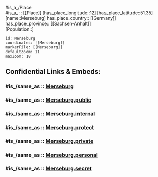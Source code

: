 ﻿---
confidential: public
isDeleted: false
location:
- 51.35
- 12
mapmarker: city
mapzoom:
- 7
- 12
SpocWebEntityId: 32430
tags:
- geo/City
type: City
---

#is_a_/Place  
#is_a_ :: [[Place]] 
[has_place_longitude::12] 
[has_place_latitude::51.35] 
[name::Merseburg] 
has_place_country:: [[Germany]]  
has_place_province:: [[Sachsen-Anhalt]]  
[Population::] 



```leaflet
id: Merseburg
coordinates: [[Merseburg]] 
markerFile: [[Merseburg]] 
defaultZoom: 11 
maxZoom: 18
```


## Confidential Links & Embeds: 

### #is_/same_as :: [Merseburg](/_Standards/Earth/Continent/Europe/Europe~Central/Germany/Germany~East/Sachsen-Anhalt/counties~SA/Saalekreis/cities~Saalekreis/Merseburg.md) 

### #is_/same_as :: [Merseburg.public](/_public/Earth/Continent/Europe/Europe~Central/Germany/Germany~East/Sachsen-Anhalt/counties~SA/Saalekreis/cities~Saalekreis/Merseburg.public.md) 

### #is_/same_as :: [Merseburg.internal](/_internal/Earth/Continent/Europe/Europe~Central/Germany/Germany~East/Sachsen-Anhalt/counties~SA/Saalekreis/cities~Saalekreis/Merseburg.internal.md) 

### #is_/same_as :: [Merseburg.protect](/_protect/Earth/Continent/Europe/Europe~Central/Germany/Germany~East/Sachsen-Anhalt/counties~SA/Saalekreis/cities~Saalekreis/Merseburg.protect.md) 

### #is_/same_as :: [Merseburg.private](/_private/Earth/Continent/Europe/Europe~Central/Germany/Germany~East/Sachsen-Anhalt/counties~SA/Saalekreis/cities~Saalekreis/Merseburg.private.md) 

### #is_/same_as :: [Merseburg.personal](/_personal/Earth/Continent/Europe/Europe~Central/Germany/Germany~East/Sachsen-Anhalt/counties~SA/Saalekreis/cities~Saalekreis/Merseburg.personal.md) 

### #is_/same_as :: [Merseburg.secret](/_secret/Earth/Continent/Europe/Europe~Central/Germany/Germany~East/Sachsen-Anhalt/counties~SA/Saalekreis/cities~Saalekreis/Merseburg.secret.md)

